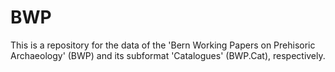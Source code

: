 # BWP
This is a repository for the data of the 'Bern Working Papers on Prehisoric Archaeology' (BWP) and its subformat 'Catalogues' (BWP.Cat), respectively.
